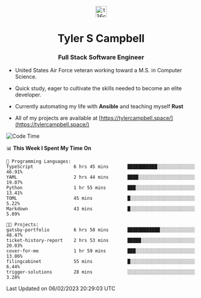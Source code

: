<p align="center">
<a href="https://www.linkedin.com/in/t36campbell" target="blank"><img align="center" src="https://ik.imagekit.io/t36campbell/Portfolio/linkedin.png.original_m8bbGgPh6.png" alt="t36campbell" height="30" width="30" /></a>
</p>
<h1 align="center">Tyler S Campbell</h1>
<h3 align="center">Full Stack Software Engineer</h3>

* United States Air Force veteran working toward a M.S. in Computer Science.

* Quick study, eager to cultivate the skills needed to become an elite developer.

* Currently automating my life with **Ansible** and teaching myself **Rust**

* All of my projects are available at [https://tylercampbell.space/](https://tylercampbell.space/)

<!--START_SECTION:waka-->
![Code Time](http://img.shields.io/badge/Code%20Time-2%2C145%20hrs%2010%20mins-blue)

📊 **This Week I Spent My Time On** 

```text
💬 Programming Languages: 
TypeScript               6 hrs 45 mins       ███████████░░░░░░░░░░░░░░   46.91% 
YAML                     2 hrs 44 mins       ████░░░░░░░░░░░░░░░░░░░░░   19.07% 
Python                   1 hr 55 mins        ███░░░░░░░░░░░░░░░░░░░░░░   13.41% 
TOML                     45 mins             █░░░░░░░░░░░░░░░░░░░░░░░░   5.22% 
Markdown                 43 mins             █░░░░░░░░░░░░░░░░░░░░░░░░   5.09%

🐱‍💻 Projects: 
gatsby-portfolio         6 hrs 58 mins       ████████████░░░░░░░░░░░░░   48.47% 
ticket-history-report    2 hrs 53 mins       █████░░░░░░░░░░░░░░░░░░░░   20.03% 
cover-for-me             1 hr 59 mins        ███░░░░░░░░░░░░░░░░░░░░░░   13.86% 
filingcabinet            55 mins             █░░░░░░░░░░░░░░░░░░░░░░░░   6.44% 
trigger-solutions        28 mins             ░░░░░░░░░░░░░░░░░░░░░░░░░   3.28%

```


 Last Updated on 06/02/2023 20:29:03 UTC
<!--END_SECTION:waka-->
